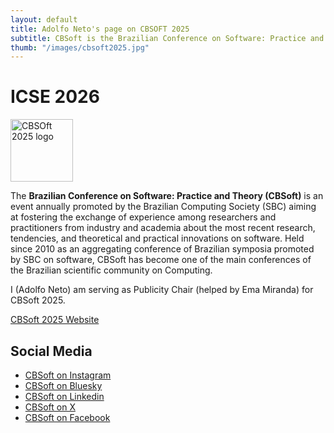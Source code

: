 ```yaml
---
layout: default
title: Adolfo Neto's page on CBSOFT 2025
subtitle: CBSoft is the Brazilian Conference on Software: Practice and Theory 
thumb: "/images/cbsoft2025.jpg"
---
```


# ICSE 2026

<img src="/images/cbsoft2025.jpg" alt="CBSOft 2025 logo" width="100" height="100">

The **Brazilian Conference on Software: Practice and Theory (CBSoft)** is an event annually promoted by the Brazilian Computing Society (SBC) aiming at fostering the exchange of experience among researchers and practitioners from industry and academia about the most recent research, tendencies, and theoretical and practical innovations on software. Held since 2010 as an aggregating conference of Brazilian symposia promoted by SBC on software, CBSoft has become one of the main conferences of the Brazilian scientific community on Computing.

I (Adolfo Neto) am serving as Publicity Chair (helped by Ema Miranda) for CBSoft 2025.


[CBSoft 2025 Website](https://bit.ly/4kcKsVY)

## Social Media


- [CBSoft on Instagram](https://bit.ly/4iY69rS)
- [CBSoft on Bluesky](https://bit.ly/3GPyraV)
- [CBSoft on Linkedin](https://bit.ly/4ddR1ph)
- [CBSoft on X](https://bit.ly/4kAhwYz)
- [CBSoft on Facebook](https://bit.ly/4iY6CKE)

